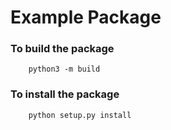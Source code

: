 # Example Package
### To build the package

        python3 -m build

### To install the package
        python setup.py install